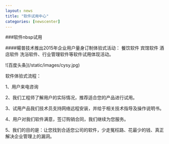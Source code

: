```yaml
---
layout: news
title: "软件试用中心"
categories: [newscenter]
---
```

###软件nbsp试用 

<p>
####暘普技术推出2015年企业用户量身订制体验式活动： 餐饮软件  宾馆软件  酒店软件   洗浴软件、行业管理软件等软件试用体现活动。
<p>
![百度头条](/static/images/cysy.jpg)
<p>
软件体验式流程：
<p>
1、用户来电咨询
<p>
2、我们工程师了解用户的实际情况，推荐适合您的产品进行试用。
<p>
3、试用产品我们技术员支持网络远程安装，并给于相关技术指导及操作说明书。
<p>
4、用户对我们软件满意，签订购销合同，我们继续为您服务。
<p>
5、我们的目的是：让您找到合适您公司的软件，少走冤枉路、花最少的钱、真正解决企业管理上的漏洞。
<p>